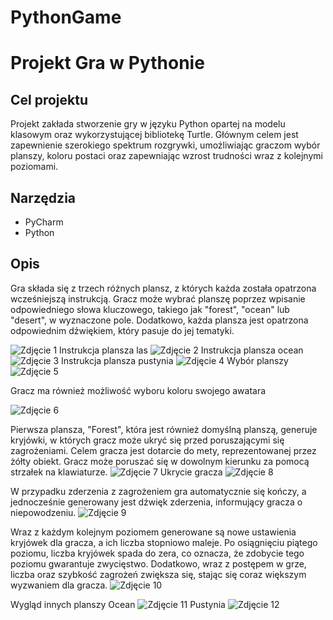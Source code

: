 # PythonGame

# Projekt Gra w Pythonie

## Cel projektu
Projekt zakłada stworzenie gry w języku Python opartej na modelu klasowym oraz wykorzystującej bibliotekę Turtle. Głównym celem jest zapewnienie szerokiego spektrum rozgrywki, umożliwiając graczom wybór planszy, koloru postaci oraz zapewniając wzrost trudności wraz z kolejnymi poziomami.

## Narzędzia
- PyCharm
- Python

## Opis
Gra składa się z trzech różnych plansz, z których każda została opatrzona wcześniejszą instrukcją. Gracz może wybrać planszę poprzez wpisanie odpowiedniego słowa kluczowego, takiego jak "forest", "ocean" lub "desert", w wyznaczone pole. Dodatkowo, każda plansza jest opatrzona odpowiednim dźwiękiem, który pasuje do jej tematyki.

<img src="images_readme/instrukacja.png" alt="Zdjęcie 1">
Instrukcja plansza las
<img src="images_readme/instrukcja1.png" alt="Zdjęcie 2">
Instrukcja plansza ocean
<img src="images_readme/instrukcja2.png" alt="Zdjęcie 3">
Instrukcja plansza pustynia
<img src="images_readme/instrukcja33.png" alt="Zdjęcie 4">
Wybór planszy 
<img src="images_readme/select_game_board.png" alt="Zdjęcie 5">

Gracz ma również możliwość wyboru koloru swojego awatara

<img src="images_readme/select_color.png" alt="Zdjęcie 6">

Pierwsza plansza, "Forest", która jest również domyślną planszą, generuje kryjówki, w których gracz może ukryć się przed poruszającymi się zagrożeniami. Celem gracza jest dotarcie do mety, reprezentowanej przez żółty obiekt. Gracz może poruszać się w dowolnym kierunku za pomocą strzałek na klawiaturze.
<img src="images_readme/level1.png" alt="Zdjęcie 7">
Ukrycie gracza 
<img src="images_readme/hide_player.png" alt="Zdjęcie 8">

W przypadku zderzenia z zagrożeniem gra automatycznie się kończy, a jednocześnie generowany jest dźwięk zderzenia, informujący gracza o niepowodzeniu.
<img src="images_readme/collision.png" alt="Zdjęcie 9">

Wraz z każdym kolejnym poziomem generowane są nowe ustawienia kryjówek dla gracza, a ich liczba stopniowo maleje. Po osiągnięciu piątego poziomu, liczba kryjówek spada do zera, co oznacza, że zdobycie tego poziomu gwarantuje zwycięstwo. Dodatkowo, wraz z postępem w grze, liczba oraz szybkość zagrożeń zwiększa się, stając się coraz większym wyzwaniem dla gracza.
<img src="images_readme/victory.png" alt="Zdjęcie 10">

Wygląd innych planszy 
Ocean 
<img src="images_readme/ocean.png" alt="Zdjęcie 11">
Pustynia 
<img src="images_readme/desert.png" alt="Zdjęcie 12">

